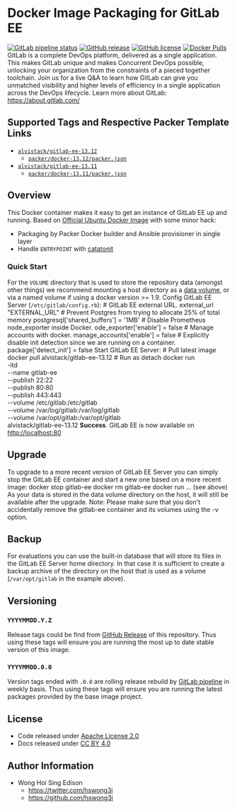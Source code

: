 # Docker Image Packaging for GitLab EE

[![GitLab pipeline status](https://img.shields.io/gitlab/pipeline/alvistack/docker-gitlab-ee/master)](https://gitlab.com/alvistack/docker-gitlab-ee/-/pipelines)
[![GitHub release](https://img.shields.io/github/release/alvistack/docker-gitlab-ee.svg)](https://github.com/alvistack/docker-gitlab-ee/releases)
[![GitHub license](https://img.shields.io/github/license/alvistack/docker-gitlab-ee.svg)](https://github.com/alvistack/docker-gitlab-ee/blob/master/LICENSE)
[![Docker Pulls](https://img.shields.io/docker/pulls/alvistack/gitlab-ee-13.12.svg)](https://hub.docker.com/r/alvistack/gitlab-ee-13.12)
GitLab is a complete DevOps platform, delivered as a single application. This makes GitLab unique and makes Concurrent DevOps possible, unlocking your organization from the constraints of a pieced together toolchain. Join us for a live Q\&A to learn how GitLab can give you unmatched visibility and higher levels of efficiency in a single application across the DevOps lifecycle.
Learn more about GitLab: <https://about.gitlab.com/>

## Supported Tags and Respective Packer Template Links

  - [`alvistack/gitlab-ee-13.12`](https://hub.docker.com/r/alvistack/gitlab-ee-13.12)
      - [`packer/docker-13.12/packer.json`](https://github.com/alvistack/docker-gitlab-ee/blob/master/packer/docker-13.12/packer.json)
  - [`alvistack/gitlab-ee-13.11`](https://hub.docker.com/r/alvistack/gitlab-ee-13.11)
      - [`packer/docker-13.11/packer.json`](https://github.com/alvistack/docker-gitlab-ee/blob/master/packer/docker-13.11/packer.json)

## Overview

This Docker container makes it easy to get an instance of GitLab EE up and running.
Based on [Official Ubuntu Docker Image](https://hub.docker.com/_/ubuntu/) with some minor hack:

  - Packaging by Packer Docker builder and Ansible provisioner in single layer
  - Handle `ENTRYPOINT` with [catatonit](https://github.com/openSUSE/catatonit)

### Quick Start

For the `VOLUME` directory that is used to store the repository data (amongst other things) we recommend mounting a host directory as a [data volume](https://docs.docker.com/engine/tutorials/dockervolumes/#/data-volumes), or via a named volume if using a docker version \>= 1.9.
Config GitLab EE Server (`/etc/gitlab/config.rb`):
\# GitLab EE external URL.
external\_url "EXTERNAL\_URL"
\# Prevent Postgres from trying to allocate 25% of total memory
postgresql\['shared\_buffers'\] = '1MB'
\# Disable Prometheus node\_exporter inside Docker.
ode\_exporter\['enable'\] = false
\# Manage accounts with docker.
manage\_accounts\['enable'\] = false
\# Explicitly disable init detection since we are running on a container.
package\['detect\_init'\] = false
Start GitLab EE Server:
\# Pull latest image
docker pull alvistack/gitlab-ee-13.12
\# Run as detach
docker run   
\-itd   
\--name gitlab-ee   
\--publish 22:22   
\--publish 80:80   
\--publish 443:443   
\--volume /etc/gitlab:/etc/gitlab   
\--volume /var/log/gitlab:/var/log/gitlab   
\--volume /var/opt/gitlab:/var/opt/gitlab   
alvistack/gitlab-ee-13.12
**Success**. GitLab EE is now available on <http://localhost:80>

## Upgrade

To upgrade to a more recent version of GitLab EE Server you can simply stop the GitLab EE
container and start a new one based on a more recent image:
docker stop gitlab-ee
docker rm gitlab-ee
docker run ... (see above)
As your data is stored in the data volume directory on the host, it will still
be available after the upgrade.
Note: Please make sure that you don't accidentally remove the gitlab-ee container and its volumes using the -v option.

## Backup

For evaluations you can use the built-in database that will store its files in the GitLab EE Server home directory. In that case it is sufficient to create a backup archive of the directory on the host that is used as a volume (`/var/opt/gitlab` in the example above).

## Versioning

### `YYYYMMDD.Y.Z`

Release tags could be find from [GitHub Release](https://github.com/alvistack/docker-gitlab-ee/releases) of this repository. Thus using these tags will ensure you are running the most up to date stable version of this image.

### `YYYYMMDD.0.0`

Version tags ended with `.0.0` are rolling release rebuild by [GitLab pipeline](https://gitlab.com/alvistack/docker-gitlab-ee/-/pipelines) in weekly basis. Thus using these tags will ensure you are running the latest packages provided by the base image project.

## License

  - Code released under [Apache License 2.0](LICENSE)
  - Docs released under [CC BY 4.0](http://creativecommons.org/licenses/by/4.0/)

## Author Information

  - Wong Hoi Sing Edison
      - <https://twitter.com/hswong3i>
      - <https://github.com/hswong3i>
